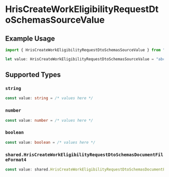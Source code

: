 # HrisCreateWorkEligibilityRequestDtoSchemasSourceValue

## Example Usage

```typescript
import { HrisCreateWorkEligibilityRequestDtoSchemasSourceValue } from "@stackone/stackone-client-ts/sdk/models/shared";

let value: HrisCreateWorkEligibilityRequestDtoSchemasSourceValue = "abc";
```

## Supported Types

### `string`

```typescript
const value: string = /* values here */
```

### `number`

```typescript
const value: number = /* values here */
```

### `boolean`

```typescript
const value: boolean = /* values here */
```

### `shared.HrisCreateWorkEligibilityRequestDtoSchemasDocumentFileFormat4`

```typescript
const value: shared.HrisCreateWorkEligibilityRequestDtoSchemasDocumentFileFormat4 = /* values here */
```

